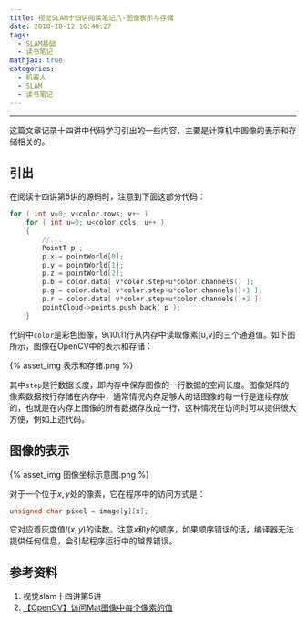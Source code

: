 ```yaml
---
title: 视觉SLAM十四讲阅读笔记八-图像表示与存储
date: 2018-10-12 16:48:27
tags: 
  - SLAM基础
  - 读书笔记
mathjax: true
categories: 
  - 机器人
  - SLAM
  - 读书笔记
---
```


---
这篇文章记录十四讲中代码学习引出的一些内容，主要是计算机中图像的表示和存储相关的。

<!--more-->

## 引出

在阅读十四讲第5讲的源码时，注意到下面这部分代码：

~~~c++
for ( int v=0; v<color.rows; v++ )
    for ( int u=0; u<color.cols; u++ )
    {
        //...
        PointT p ;
        p.x = pointWorld[0];
        p.y = pointWorld[1];
        p.z = pointWorld[2];
        p.b = color.data[ v*color.step+u*color.channels() ];
        p.g = color.data[ v*color.step+u*color.channels()+1 ];
        p.r = color.data[ v*color.step+u*color.channels()+2 ];
        pointCloud->points.push_back( p );
    }
~~~

代码中`color`是彩色图像，9\10\11行从内存中读取像素[u,v]的三个通道值。如下图所示，图像在OpenCV中的表示和存储：

{% asset_img 表示和存储.png %}

其中`step`是行数据长度，即内存中保存图像的一行数据的空间长度。图像矩阵的像素数据按行存储在内存中，通常情况内存足够大的话图像的每一行是连续存放的，也就是在内存上图像的所有数据存放成一行，这种情况在访问时可以提供很大方便，例如上述代码。

## 图像的表示

{% asset_img 图像坐标示意图.png %}

对于一个位于$x,y$处的像素，它在程序中的访问方式是：

~~~c++
unsigned char pixel = image[y][x];
~~~

它对应着灰度值$I(x,y)$的读数。注意$x$和$y$的顺序，如果顺序错误的话，编译器无法提供任何信息，会引起程序运行中的越界错误。

## 参考资料

1. 视觉slam十四讲第5讲
2. [【OpenCV】访问Mat图像中每个像素的值](https://blog.csdn.net/xiaowei_cqu/article/details/7771760)